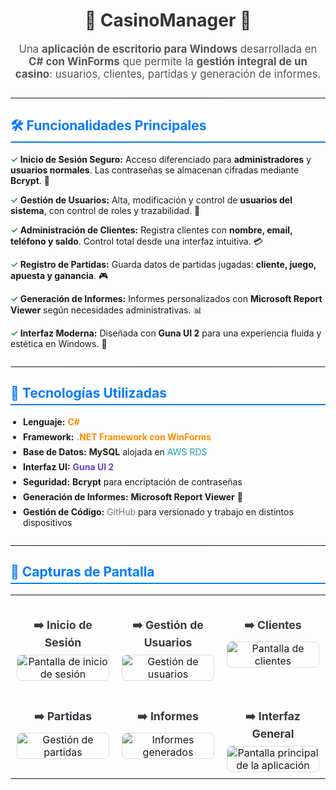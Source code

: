 <h1 style="text-align: center; color: #333;">🎰 CasinoManager 🎰</h1>

<p style="font-size: 1.2em; text-align: center; color: #555;">
    Una <strong>aplicación de escritorio para Windows</strong> desarrollada en <strong>C# con WinForms</strong> que permite la
    <strong>gestión integral de un casino</strong>: usuarios, clientes, partidas y generación de informes.
</p>

<hr style="border: 0; height: 1px; background-image: linear-gradient(to right, rgba(0, 0, 0, 0), rgba(0, 0, 0, 0.75), rgba(0, 0, 0, 0)); margin: 2em 0;">

<h2 style="color: #007bff; border-bottom: 2px solid #007bff; padding-bottom: 5px;">🛠️ Funcionalidades Principales</h2>

<ul style="list-style-type: none; padding-left: 0;">
    <li style="margin-bottom: 1em;">
        <strong><span style="color: #28a745;">&#10003;</span> Inicio de Sesión Seguro:</strong> Acceso diferenciado para <strong>administradores</strong> y <strong>usuarios normales</strong>. Las contraseñas se almacenan cifradas mediante <strong>Bcrypt</strong>. 🔐
    </li>
    <li style="margin-bottom: 1em;">
        <strong><span style="color: #28a745;">&#10003;</span> Gestión de Usuarios:</strong> Alta, modificación y control de <strong>usuarios del sistema</strong>, con control de roles y trazabilidad. 👥
    </li>
    <li style="margin-bottom: 1em;">
        <strong><span style="color: #28a745;">&#10003;</span> Administración de Clientes:</strong> Registra clientes con <strong>nombre, email, teléfono y saldo</strong>. Control total desde una interfaz intuitiva. 💳
    </li>
    <li style="margin-bottom: 1em;">
        <strong><span style="color: #28a745;">&#10003;</span> Registro de Partidas:</strong> Guarda datos de partidas jugadas: <strong>cliente, juego, apuesta y ganancia</strong>. 🎮
    </li>
    <li style="margin-bottom: 1em;">
        <strong><span style="color: #28a745;">&#10003;</span> Generación de Informes:</strong> Informes personalizados con <strong>Microsoft Report Viewer</strong> según necesidades administrativas. 📊
    </li>
    <li style="margin-bottom: 1em;">
        <strong><span style="color: #28a745;">&#10003;</span> Interfaz Moderna:</strong> Diseñada con <strong>Guna UI 2</strong> para una experiencia fluida y estética en Windows. 🎨
    </li>
</ul>

<hr style="border: 0; height: 1px; background-image: linear-gradient(to right, rgba(0, 0, 0, 0), rgba(0, 0, 0, 0.75), rgba(0, 0, 0, 0)); margin: 2em 0;">

<h2 style="color: #007bff; border-bottom: 2px solid #007bff; padding-bottom: 5px;">🧱 Tecnologías Utilizadas</h2>

<ul style="list-style-type: disc; padding-left: 20px;">
    <li style="margin-bottom: 0.5em;"><strong>Lenguaje:</strong> <span style="color: #ff8c00;"><strong>C#</strong></span></li>
    <li style="margin-bottom: 0.5em;"><strong>Framework:</strong> <span style="color: #ff8c00;"><strong>.NET Framework con WinForms</strong></span></li>
    <li style="margin-bottom: 0.5em;"><strong>Base de Datos:</strong> <strong>MySQL</strong> alojada en <span style="color: #17a2b8;">AWS RDS</span></li>
    <li style="margin-bottom: 0.5em;"><strong>Interfaz UI:</strong> <span style="color: #6f42c1;"><strong>Guna UI 2</strong></span></li>
    <li style="margin-bottom: 0.5em;"><strong>Seguridad:</strong> <strong>Bcrypt</strong> para encriptación de contraseñas</li>
    <li style="margin-bottom: 0.5em;"><strong>Generación de Informes:</strong> <strong>Microsoft Report Viewer</strong> 📄</li>
    <li style="margin-bottom: 0.5em;"><strong>Gestión de Código:</strong> <span style="color: #6c757d;">GitHub</span> para versionado y trabajo en distintos dispositivos</li>
</ul>

<hr style="border: 0; height: 1px; background-image: linear-gradient(to right, rgba(0, 0, 0, 0), rgba(0, 0, 0, 0.75), rgba(0, 0, 0, 0)); margin: 2em 0;">

<h2 style="color: #007bff; border-bottom: 2px solid #007bff; padding-bottom: 5px;">📸 Capturas de Pantalla</h2>

<table style="width: 100%; border-collapse: collapse; text-align: center;">
    <tr>
        <td style="padding: 10px; vertical-align: top; width: 33.33%;">
            <h3 style="color: #343a40; margin-bottom: 0.5em; font-size: 1.1em;">➡️ Inicio de Sesión</h3>
            <img src="images/login.png" alt="Pantalla de inicio de sesión" style="max-width: 100%; height: auto; border: 1px solid #ddd; border-radius: 8px;">
        </td>
        <td style="padding: 10px; vertical-align: top; width: 33.33%;">
            <h3 style="color: #343a40; margin-bottom: 0.5em; font-size: 1.1em;">➡️ Gestión de Usuarios</h3>
            <img src="images/usuarios.png" alt="Gestión de usuarios" style="max-width: 100%; height: auto; border: 1px solid #ddd; border-radius: 8px;">
        </td>
        <td style="padding: 10px; vertical-align: top; width: 33.33%;">
            <h3 style="color: #343a40; margin-bottom: 0.5em; font-size: 1.1em;">➡️ Clientes</h3>
            <img src="images/clientes.png" alt="Pantalla de clientes" style="max-width: 100%; height: auto; border: 1px solid #ddd; border-radius: 8px;">
        </td>
    </tr>
    <tr>
        <td style="padding: 10px; vertical-align: top; width: 33.33%;">
            <h3 style="color: #343a40; margin-bottom: 0.5em; font-size: 1.1em;">➡️ Partidas</h3>
            <img src="images/partidas.png" alt="Gestión de partidas" style="max-width: 100%; height: auto; border: 1px solid #ddd; border-radius: 8px;">
        </td>
        <td style="padding: 10px; vertical-align: top; width: 33.33%;">
            <h3 style="color: #343a40; margin-bottom: 0.5em; font-size: 1.1em;">➡️ Informes</h3>
            <img src="images/informes.png" alt="Informes generados" style="max-width: 100%; height: auto; border: 1px solid #ddd; border-radius: 8px;">
        </td>
        <td style="padding: 10px; vertical-align: top; width: 33.33%;">
            <h3 style="color: #343a40; margin-bottom: 0.5em; font-size: 1.1em;">➡️ Interfaz General</h3>
            <img src="images/interfaz.png" alt="Pantalla principal de la aplicación" style="max-width: 100%; height: auto; border: 1px solid #ddd; border-radius: 8px;">
        </td>
    </tr>
</table>
